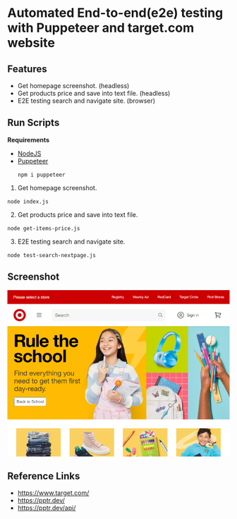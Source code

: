 # Automated End-to-end(e2e) testing with Puppeteer and target.com website

## Features
- Get homepage screenshot. (headless)
- Get products price and save into text file. (headless)
- E2E testing search and navigate site. (browser)

## Run Scripts

**Requirements**
- [NodeJS](https://nodejs.org/)
- [Puppeteer](https://pptr.dev/)
  ```
  npm i puppeteer
  ```

1. Get homepage screenshot.
  ```
  node index.js
  ```
2. Get products price and save into text file.
  ```
  node get-items-price.js
  ```
3. E2E testing search and navigate site.
  ```
  node test-search-nextpage.js
  ```

## Screenshot
![](/target.com-1659166795942.png)


## Reference Links
- https://www.target.com/
- https://pptr.dev/
- https://pptr.dev/api/
